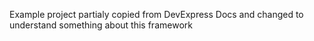 Example project partialy copied from DevExpress Docs and changed to understand something about this framework 
